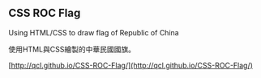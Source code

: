 CSS ROC Flag
----
Using HTML/CSS to draw flag of Republic of China

使用HTML與CSS繪製的中華民國國旗。

[http://qcl.github.io/CSS-ROC-Flag/](http://qcl.github.io/CSS-ROC-Flag/)
